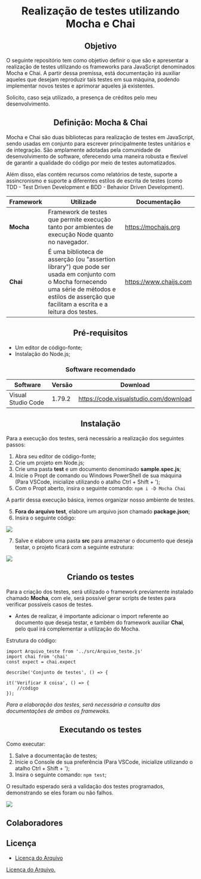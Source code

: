 #  <center> Realização de testes utilizando Mocha e Chai

## <center> Objetivo
O seguinte repositório tem como objetivo definir o que são e apresentar a realização de testes utilizando os frameworks para JavaScript denominados Mocha e Chai. A partir dessa premissa, está documentação irá auxiliar aqueles que desejam reproduzir taís testes em sua máquina, podendo implementar novos testes e aprimorar aqueles já existentes.

Solicito, caso seja utilizado, a presença de créditos pelo meu desenvolvimento.

## <center> Definição: Mocha & Chai

Mocha e Chai são duas bibliotecas para realização de testes em JavaScript, sendo usadas em conjunto para escrever principalmente testes unitários e de integração. São amplamente adotadas pela comunidade de desenvolvimento de software, oferecendo uma maneira robusta e flexível de garantir a qualidade do código por meio de testes automatizados.

Além disso, elas contém recursos como relatórios de teste, suporte a assincronismo e suporte a diferentes estilos de escrita de testes (como TDD - Test Driven Development e BDD - Behavior Driven Development).


| Framework | <center> Utilizade | Documentação |
|-----------|-----------|--------------|
| __Mocha__ | Framework de testes que permite execução tanto por ambientes de execução Node quanto no navegador. | https://mochajs.org |
| __Chai__ | É uma biblioteca de asserção (ou "assertion library") que pode ser usada em conjunto com o Mocha fornecendo uma série de métodos e estilos de asserção que facilitam a escrita e a leitura dos testes. | https://www.chaijs.com |

##  <center> Pré-requisitos

- Um editor de código-fonte;
- Instalação do Node.js;

###  <center>  Software recomendado

| Software | Versão | Download |
|----------|--------|----------|
| Visual Studio Code| 1.79.2 | https://code.visualstudio.com/download |

## <center> Instalação

Para a execução dos testes, será necessário a realização dos seguintes passos:

1. Abra seu editor de código-fonte;
2. Crie um projeto em Node.js;
2. Crie uma pasta __test__ e um documento denominado __sample.spec.js__;
3. Inicie o Propt de comando ou Windows PowerShell de sua máquina (Para VSCode, inicialize utilizando o atalho Ctrl + Shift + ');
4. Com o Propt aberto, insira o seguinte comando:
`npm i -D Mocha Chai`

A partir dessa execução básica, iremos organizar nosso ambiente de testes.

5. __Fora do arquivo test__, elabore um arquivo json chamado __package.json__;
6. Insira o seguinte código:

![](https://media.discordapp.net/attachments/1027385935333171220/1125497339432423534/image.png?width=351&height=525)

7. Salve e elabore uma pasta __src__ para armazenar o documento que deseja testar, o projeto ficará com a seguinte estrutura:

![](https://media.discordapp.net/attachments/1027385935333171220/1125491626551296000/image.png?width=217&height=206)

## <center> Criando os testes
Para a criação dos testes, será utilizado o framework previamente instalado chamado __Mocha__, com ele, será possível gerar scripts de testes para verificar possíveis casos de testes.

- Antes de realizar, é importante adicionar o import referente ao documento que deseja testar, e também do framework auxiliar __Chai__, pelo qual irá complementar a utilização do Mocha.

Estrutura do código:

    
    import Arquivo_teste from '../src/Arquivo_teste.js'
    import chai from 'chai'
    const expect = chai.expect

    describe('Conjunto de testes', () => {
    
    it('Verificar X coisa', () => {
        //código
    });

_Para a elaboração dos testes, será necessária a consulta das documentações de ambos os framewoks._

## <center> Executando os testes

Como executar:
1. Salve a documentação de testes;
2. Inicie o Console de sua preferência (Para VSCode, inicialize utilizando o atalho Ctrl + Shift + ');
3. Insira o seguinte comando: `npm test`;

O resultado esperado será a validação dos testes programados, demonstrando se eles foram ou não falhos.

![](https://media.discordapp.net/attachments/1027385935333171220/1125496009666084915/image.png?width=603&height=202)

## Colaboradores

## Licença
- [Licença do Arquivo](https://gitlab.com/compass_anniely/project_moca_chai/-/blob/main/LICENSE)

[Licença do Arquivo.](https://gitlab.com/compass_anniely/project_moca_chai/-/blob/main/LICENSE)
